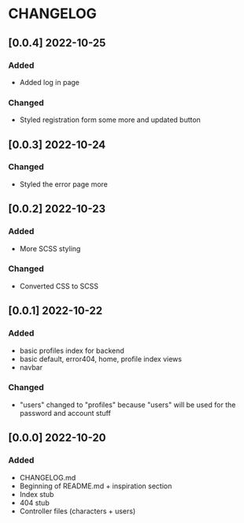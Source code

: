 # CHANGELOG

## [0.0.4] 2022-10-25
### Added
* Added log in page

### Changed
* Styled registration form some more and updated button

## [0.0.3] 2022-10-24
### Changed 
* Styled the error page more

## [0.0.2] 2022-10-23
### Added
* More SCSS styling

### Changed 
* Converted CSS to SCSS

## [0.0.1] 2022-10-22
### Added
* basic profiles index for backend
* basic default, error404, home, profile index views
* navbar

### Changed
* "users" changed to "profiles" because "users" will be used for the password and account stuff

## [0.0.0] 2022-10-20
### Added
* CHANGELOG.md
* Beginning of README.md + inspiration section
* Index stub
* 404 stub
* Controller files (characters + users)